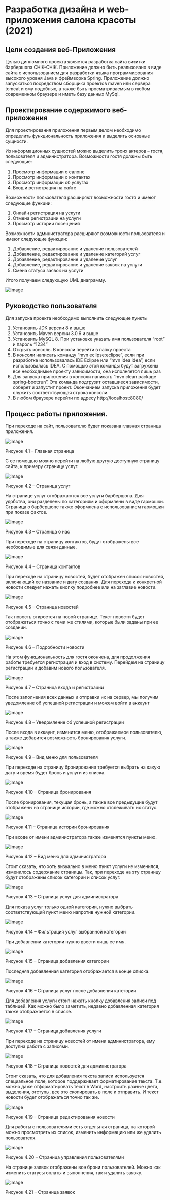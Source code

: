 # Разработка дизайна и web-приложения салона красоты (2021)

##	Цели создания веб-Приложения 
Целью дипломного проекта является разработка сайта визитки барбершопа CHIK-CHIK. Приложение должно быть реализовано в виде сайта с использованием для разработки языка программирования высокого уровня Java и фреймворка Spring. 
Приложение должно запускаться посредством сборщика проектов maven или сервера tomcat и ему подобных, а также быть просматриваемым в любом современном браузере и иметь базу данных MySql.

## Проектирование содержимого веб-приложения 
Для проектирования приложения первым делом необходимо определить функциональность приложения и выделить основные сущности.

Из информационных сущностей можно выделить троих актеров – гостя, пользователя и администратора. Возможности гостя должны быть следующие:
1.	Просмотр информации о салоне
2.	Просмотр информации о контактах
3.	Просмотр информации об услугах
4.	Вход и регистрация на сайте

Возможности пользователя расширяют возможности гостя и имеют следующие функции:
1.	Онлайн регистрация на услуги
2.	Отмена регистрации на услуги
3.	Просмотр истории посещений

Возможности администратора расширяют возможности пользователя и имеют следующие функции:
1.	Добавление, редактирование и удаление пользователей
2.	Добавление, редактирование и удаление категорий услуг
3.	Добавление, редактирование и удаление услуг
4.	Добавление, редактирование и удаление заявок на услуги
5.	Смена статуса заявок на услуги

Итого получаем следующую UML диаграмму.

![image](https://github.com/Evgescha/2103-1089.-Development-of-the-website-of-the-barbershop-business-card-CHIK-CHIK/assets/38140129/a51ba2c5-8d34-4c9c-885d-c1f1bb63664c)


## Руководство пользователя  
Для запуска проекта необходимо выполнить следующие пункты
1.	Установить JDK версии 8 и выше
2.	Установить Maven версии 3.0.6 и выше
3.	Установить MySQL 8. При установке указать имя пользователя “root” и пароль “1234”
4.	Открыть консоль. В консоли перейти в папку проекта
5.	В консоли написать команду “mvn eclipse:eclipse”, если при разработке использовалась IDE Eclipse или “mvn idea:idea”, если использовалась IDEA. С помощью этой команды будут загружены все необходимые проекту зависимости, она исполняется лишь раз
6.	Для запуска приложения в консоли написать “mvn clean package spring-boot:run”. Эта команда подгрузит оставшиеся зависимости, соберет и запустит проект. Окончанием запуска приложения будет служить соответствующая строка консоли.
7.	В любом браузере перейти по адресу http://localhost:8080/

## Процесс работы приложения.

При переходе на сайт, пользователю будет показана главная страница приложения.
 
 ![image](https://github.com/Evgescha/2103-1089.-Development-of-the-website-of-the-barbershop-business-card-CHIK-CHIK/assets/38140129/d8786e84-5872-488d-ae4e-b004e6f031da)

Рисунок 4.1 – Главная страница

С ее помощью можно перейти  на любую другую доступную страницу сайта, к примеру страницу услуг.

 ![image](https://github.com/Evgescha/2103-1089.-Development-of-the-website-of-the-barbershop-business-card-CHIK-CHIK/assets/38140129/53962974-eaf8-4c79-b21d-5bac162d3605)

Рисунок 4.2 – Страница услуг

На странице услуг отображаются все услуги барбершопа. Для удобства, они разделены по категориям и оформлены в виде гармошки. Страница о барбершопе также оформлена с использованием гармошки при показе фактов.
 
 ![image](https://github.com/Evgescha/2103-1089.-Development-of-the-website-of-the-barbershop-business-card-CHIK-CHIK/assets/38140129/73d63134-e34b-46d8-9035-191611fe1310)

Рисунок 4.3 – Страница о нас

При переходе на страницу контактов, будут отображены все необзодимые для связи данные.
 
 ![image](https://github.com/Evgescha/2103-1089.-Development-of-the-website-of-the-barbershop-business-card-CHIK-CHIK/assets/38140129/f1c90773-1bad-4a9b-b670-f8e6cf5a6a06)

Рисунок 4.4 – Страница контактов

При переходе на страницу новостей, будет отображен список новостей, включающий ее название и дату создания. Для перехода к конкретной новости следует нажать кнопку подробнее или на заглавие новости.
 
 ![image](https://github.com/Evgescha/2103-1089.-Development-of-the-website-of-the-barbershop-business-card-CHIK-CHIK/assets/38140129/f258fcd3-4f22-434c-a174-e3441d9b1ec8)

Рисунок 4.5 – Страница новостей

Так новость откроется на новой странице. Текст новости будет отображаться точно с теми же стилями, которые были заданы при ее создании.
 
 ![image](https://github.com/Evgescha/2103-1089.-Development-of-the-website-of-the-barbershop-business-card-CHIK-CHIK/assets/38140129/02289379-80bf-4fce-96bb-9b8763cd6576)

Рисунок 4.6 – Подробности новости

На этом функциональность для гостя окончена, для продолжения работы требуется регистрация и вход в систему. Перейдем на страницу регистрации и добавим нового пользователя.
 
 ![image](https://github.com/Evgescha/2103-1089.-Development-of-the-website-of-the-barbershop-business-card-CHIK-CHIK/assets/38140129/7e306921-6826-496c-8c65-bf88aee7f765)

Рисунок 4.7 – Страница входа и регистрации

После заполнения всех данных и отправки их на сервер, мы получим уведомление об успешной регистрации и можем войти в аккаунт
 
 ![image](https://github.com/Evgescha/2103-1089.-Development-of-the-website-of-the-barbershop-business-card-CHIK-CHIK/assets/38140129/9f52cce2-80ff-403e-92c1-94c74ac7fe0b)

Рисунок 4.8 – Уведомление об успешной регистрации

После входа в аккаунт, изменится меню, отображаемое пользователю, а также добавится возможность бронирования услуги.
 
 ![image](https://github.com/Evgescha/2103-1089.-Development-of-the-website-of-the-barbershop-business-card-CHIK-CHIK/assets/38140129/6c1d7560-296f-455f-af5c-ffac9e4f038b)

Рисунок 4.9 – Вид меню для пользователя

При переходе на страницу бронирования требуется выбрать на какую дату и время будет бронь и услуги из списка.
 
 ![image](https://github.com/Evgescha/2103-1089.-Development-of-the-website-of-the-barbershop-business-card-CHIK-CHIK/assets/38140129/e5e90a51-c3fb-49d6-ad37-432d00e42762)

Рисунок 4.10 – Страница бронирования

После бронирования, текущая бронь, а также все предыдущие будут отображены на странице истории, где можно отслеживать их статус.
 
 ![image](https://github.com/Evgescha/2103-1089.-Development-of-the-website-of-the-barbershop-business-card-CHIK-CHIK/assets/38140129/4c177c38-6d33-4a03-b96b-cfbb3fa13bfe)

Рисунок 4.11 – Страница истории бронирования

При входе от имени администратора также изменятся пункты меню.
 
 ![image](https://github.com/Evgescha/2103-1089.-Development-of-the-website-of-the-barbershop-business-card-CHIK-CHIK/assets/38140129/902e366a-837e-4320-b736-0b36bd3d92ee)

Рисунок 4.12 – Вид меню для администратора

Стоит сказать, что хоть визуально в меню пункт услуги не изменился, изменилось содержание страницы. Так, при переходе на эту страницу будут отображены список категории и список услуг.
 
 ![image](https://github.com/Evgescha/2103-1089.-Development-of-the-website-of-the-barbershop-business-card-CHIK-CHIK/assets/38140129/d2867650-6b70-4827-8a00-a8ad4278ff5e)

Рисунок 4.13 – Страница услуг для администратора

Для показа услуг только одной категории, нужно выбрать соответствующий пункт меню напротив нужной категории.

 ![image](https://github.com/Evgescha/2103-1089.-Development-of-the-website-of-the-barbershop-business-card-CHIK-CHIK/assets/38140129/cf75d6a9-2b0a-446a-a754-c22ea0311bbc)

Рисунок 4.14 – Фильтрация услуг выбранной категории

При добавлении категории нужно ввести лишь ее имя.

 
 ![image](https://github.com/Evgescha/2103-1089.-Development-of-the-website-of-the-barbershop-business-card-CHIK-CHIK/assets/38140129/992687c1-5673-489d-8fae-48971a06a863)

Рисунок 4.15 – Страница добавления категории

Последняя добавленная категория отображается в конце списка.
 
 ![image](https://github.com/Evgescha/2103-1089.-Development-of-the-website-of-the-barbershop-business-card-CHIK-CHIK/assets/38140129/c58cbdf1-2e77-4ad9-80a7-054828146c6c)

Рисунок 4.16 – Страница услуг после добавления категории

Для добавления услуги стоит нажать кнопку добавления записи под таблицей. Как можно было заметить, недавно добавленная категория также отображается в списке.
 
 ![image](https://github.com/Evgescha/2103-1089.-Development-of-the-website-of-the-barbershop-business-card-CHIK-CHIK/assets/38140129/bbc1627c-26f7-4ead-ba8b-6df07ab36528)

Рисунок 4.17 – Страница добавления услуги

При переходе на страницу новостей от имени администратора, ему доступна работа с записями.
 
 ![image](https://github.com/Evgescha/2103-1089.-Development-of-the-website-of-the-barbershop-business-card-CHIK-CHIK/assets/38140129/c90793ee-68b6-404c-adc2-fe85397f1664)

Рисунок 4.18 – Страница новостей для администратора

Стоит сказать, что для добавления текста записи используется специальное поле, которое поддерживает форматирование текста. Т.е. можно даже отформатировать текст в Word, настроить разные цвета, выделения, отступы, все это скопировать в поле и отправить. И текст новости будет отображаться точно так же.
 
 ![image](https://github.com/Evgescha/2103-1089.-Development-of-the-website-of-the-barbershop-business-card-CHIK-CHIK/assets/38140129/16bf55ba-7c26-4395-a2f4-4ccf16a8eab3)

Рисунок 4.19 – Страница редактирования новости

Для работы с пользователями есть отдельная страница, на которой можно просмотреть их список, изменить информацию или же удалить пользователя.
 
 ![image](https://github.com/Evgescha/2103-1089.-Development-of-the-website-of-the-barbershop-business-card-CHIK-CHIK/assets/38140129/fd28f351-25e1-405c-932c-82f39eb7f38e)

Рисунок 4.20 – Страница управления пользователями

На странице заявок отображены все брони пользователей. Можно как изменить статусы оплаты и выполнения, так и удалить заявку.
 
 ![image](https://github.com/Evgescha/2103-1089.-Development-of-the-website-of-the-barbershop-business-card-CHIK-CHIK/assets/38140129/fc978de9-f3d1-418a-b7e8-8900a944aeb7)

Рисунок 4.21 – Страница заявок

